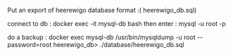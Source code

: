 Put an export of heerewigo database format :( heerewigo_db.sql)

connect to db : docker exec -it mysql-db bash
then enter : mysql -u root -p

do a backup : docker exec mysql-db /usr/bin/mysqldump -u root --password=root heerewigo_db> ./database/heerewigo_db.sql